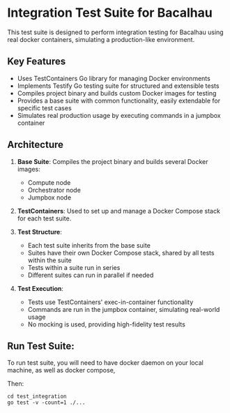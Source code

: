 # Integration Test Suite for Bacalhau

This test suite is designed to perform integration testing for Bacalhau using real docker containers, simulating a production-like environment.

## Key Features

- Uses TestContainers Go library for managing Docker environments
- Implements Testify Go testing suite for structured and extensible tests
- Compiles project binary and builds custom Docker images for testing
- Provides a base suite with common functionality, easily extendable for specific test cases
- Simulates real production usage by executing commands in a jumpbox container

## Architecture

1. **Base Suite**: Compiles the project binary and builds several Docker images:
    - Compute node
    - Orchestrator node
    - Jumpbox node

2. **TestContainers**: Used to set up and manage a Docker Compose stack for each test suite.

3. **Test Structure**:
    - Each test suite inherits from the base suite
    - Suites have their own Docker Compose stack, shared by all tests within the suite
    - Tests within a suite run in series
    - Different suites can run in parallel if needed

4. **Test Execution**:
    - Tests use TestContainers' exec-in-container functionality
    - Commands are run in the jumpbox container, simulating real-world usage
    - No mocking is used, providing high-fidelity test results

## Run Test Suite:

To run test suite, you will need to have docker daemon on your local machine, as well as docker compose,

Then:

```shell
cd test_integration
go test -v -count=1 ./...
```
